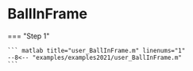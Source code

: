 # BallInFrame

=== "Step 1"

    ``` matlab title="user_BallInFrame.m" linenums="1"
    --8<-- "examples/examples2021/user_BallInFrame.m"
    ```

